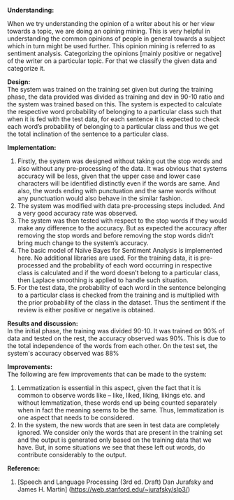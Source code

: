 **Understanding:**

When we try understanding the opinion of a writer about his or her view towards a topic, we
are doing an opining mining. This is very helpful in understanding the common opinions of
people in general towards a subject which in turn might be used further. This opinion mining
is referred to as sentiment analysis. Categorizing the opinions [mainly positive or negative] of
the writer on a particular topic. For that we classify the given data and categorize it.

**Design:**  
The system was trained on the training set given but during the training phase, the data
provided was divided as training and dev in 90-10 ratio and the system was trained based on
this. The system is expected to calculate the respective word probability of belonging to a
particular class such that when it is fed with the test data, for each sentence it is expected to
check each word’s probability of belonging to a particular class and thus we get the total
inclination of the sentence to a particular class.

**Implementation:**  
1. Firstly, the system was designed without taking out the stop words and also without any pre-processing of the data. It was obvious that systems accuracy will be less, given that the upper case and lower case characters will be identified distinctly even if the words are same. And also, the words ending with punctuation and the same words without any punctuation
would also behave in the similar fashion.  
2. The system was modified with data pre-processing steps included. And a very good accuracy rate was observed.  
3. The system was then tested with respect to the stop words if they would make any difference to the accuracy. But as expected the accuracy after removing the stop words and before removing the stop words didn’t bring much change to the system’s accuracy.  
4. The basic model of Naïve Bayes for Sentiment Analysis is implemented here. No additional libraries are used. For the training data, it is pre-processed and the probability of each word occurring in respective class is calculated and if the word doesn’t belong to a
particular class, then Laplace smoothing is applied to handle such situation.  
5. For the test data, the probability of each word in the sentence belonging to a particular class is checked from the training and is multiplied with the prior probability of the class in the dataset. Thus the sentiment if the review is either positive or negative is obtained.  

**Results and discussion:**  
In the initial phase, the training was divided 90-10. It was trained on 90% of data and tested on the rest, the accuracy observed was 90%. This is due to the total independence of the words from each other. On the test set, the system's accuracy observed was 88%

**Improvements:**  
The following are few improvements that can be made to the system:  
1. Lemmatization is essential in this aspect, given the fact that it is common to observe words like – like, liked, liking, likings etc. and without lemmatization, these words end up being counted separately when in fact the meaning seems to be the same. Thus, lemmatization is one aspect that needs to be considered.  
2. In the system, the new words that are seen in test data are completely ignored. We consider only the words that are present in the training set and the output is generated only based on the training data that we have. But, in some situations we see that these left out words, do contribute considerably to the output.  

**Reference:**  
1. [Speech and Language Processing (3rd ed. Draft) Dan Jurafsky and James H. Martin]
(https://web.stanford.edu/~jurafsky/slp3/)
